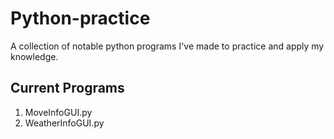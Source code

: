 # Python-practice
A collection of notable python programs I've made to practice and apply my knowledge. 

## Current Programs

1. MoveInfoGUI.py 
1. WeatherInfoGUI.py
